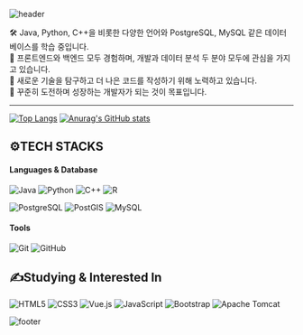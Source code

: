 <!-- Header -->
![header](https://capsule-render.vercel.app/api?type=waving&color=0:4F98FF,100:A078FF&height=200&section=header&text=Hi,%20there!%20👋&fontSize=40&fontColor=ffffff&animation=fadeIn)

🛠️ Java, Python, C++을 비롯한 다양한 언어와 PostgreSQL, MySQL 같은 데이터베이스를 학습 중입니다.  
🎨 프론트엔드와 백엔드 모두 경험하며, 개발과 데이터 분석 두 분야 모두에 관심을 가지고 있습니다. <br>
🚀 새로운 기술을 탐구하고 더 나은 코드를 작성하기 위해 노력하고 있습니다.  
🌟 꾸준히 도전하며 성장하는 개발자가 되는 것이 목표입니다.

---

[![Top Langs](https://github-readme-stats.vercel.app/api/top-langs/?username=brightk123)](https://github.com/anuraghazra/github-readme-stats)
[![Anurag's GitHub stats](https://github-readme-stats.vercel.app/api?username=brightk123)](https://github.com/anuraghazra/github-readme-stats)


## ⚙️TECH STACKS 
#### Languages & Database
![Java](https://img.shields.io/badge/Java-007396?style=for-the-badge&logo=OpenJDK&logoColor=white)
![Python](https://img.shields.io/badge/Python-3776AB?style=for-the-badge&logo=Python&logoColor=white)
![C++](https://img.shields.io/badge/C++-00599C?style=for-the-badge&logo=c%2B%2B&logoColor=white)
![R](https://img.shields.io/badge/R-276DC3?style=for-the-badge&logo=R&logoColor=white)

![PostgreSQL](https://img.shields.io/badge/PostgreSQL-4169E1?style=for-the-badge&logo=PostgreSQL&logoColor=white)
![PostGIS](https://img.shields.io/badge/PostGIS-00A98F?style=for-the-badge&logo=PostgreSQL&logoColor=white)
![MySQL](https://img.shields.io/badge/MySQL-4479A1?style=for-the-badge&logo=MySQL&logoColor=white)
#### Tools
![Git](https://img.shields.io/badge/Git-F05032?style=for-the-badge&logo=Git&logoColor=white)
![GitHub](https://img.shields.io/badge/GitHub-181717?style=for-the-badge&logo=GitHub&logoColor=white)


## ✍️Studying & Interested In
![HTML5](https://img.shields.io/badge/HTML5-E34F26?style=for-the-badge&logo=HTML5&logoColor=white)
![CSS3](https://img.shields.io/badge/CSS3-1572B6?style=for-the-badge&logo=CSS3&logoColor=white)
![Vue.js](https://img.shields.io/badge/Vue.js-4FC08D?style=for-the-badge&logo=Vue.js&logoColor=white)
![JavaScript](https://img.shields.io/badge/JavaScript-F7DF1E?style=for-the-badge&logo=JavaScript&logoColor=black)
![Bootstrap](https://img.shields.io/badge/Bootstrap-7952B3?style=for-the-badge&logo=Bootstrap&logoColor=white)
![Apache Tomcat](https://img.shields.io/badge/Tomcat-F8DC75?style=for-the-badge&logo=Apache-Tomcat&logoColor=black)

<!-- Footer -->
![footer](https://capsule-render.vercel.app/api?type=waving&color=0:A078FF,100:4F98FF&height=200&section=footer&fontSize=40&fontColor=ffffff&animation=fadeIn)








